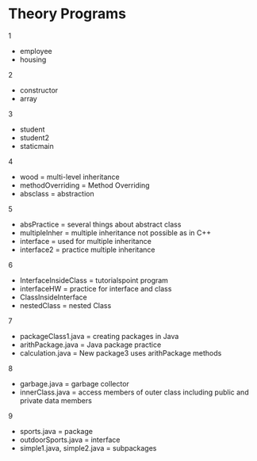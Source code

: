 # Theory Programs

1
* employee
* housing

2 
* constructor
* array

3
* student
* student2
* staticmain

4 
* wood = multi-level inheritance
* methodOverriding = Method Overriding
* absclass = abstraction

5
* absPractice = several things about abstract class
* multipleInher = multiple inheritance not possible as in C++
* interface = used for multiple inheritance
* interface2 = practice multiple inheritance

6
* InterfaceInsideClass = tutorialspoint program
* interfaceHW = practice for interface and class
* ClassInsideInterface
* nestedClass = nested Class

7
* packageClass1.java = creating packages in Java
* arithPackage.java = Java package practice
* calculation.java = New package3 uses arithPackage methods

8
* garbage.java = garbage collector
* innerClass.java = access members of outer class including public and private data members

9
* sports.java = package
* outdoorSports.java = interface
* simple1.java, simple2.java = subpackages